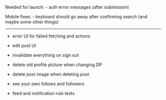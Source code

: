 Needed for launch:
    - auth error messages (after submission)

Mobile fixes:
    - keyboard should go away after confirming search (and maybe some other things)

-----------------------------

- error UI for failed fetching and actions
- edit post UI
- invalidate everything on sign out
- delete old profile picture when changing DP
- delete post image when deleting post

- see your own follows and followers

- feed and notification rule tests
